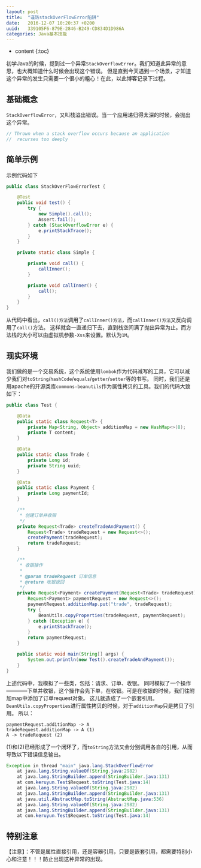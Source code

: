 ```yaml
---
layout: post
title:  "谨防stackOverFlowError陷阱"
date:   2016-12-07 10:20:37 +0200
uuid:   339105F6-879E-2846-B249-CD834D1D986A
categories: Java基本技能
---
```


* content
{:toc}

初学Java的时候，提到过一个异常`StackOverflowError`。我们知道此异常的意思，也大概知道什么时候会出现这个错误。
但是直到今天遇到一个场景，才知道这个异常的发生只需要一个很小的粗心！在此，以此博客记录下过程。

## 基础概念

`StackOverflowError`，又叫栈溢出错误。当一个应用递归得太深的时候，会抛出这个异常。

```java
// Thrown when a stack overflow occurs because an application
//  recurses too deeply
```

## 简单示例

示例代码如下

```java
public class StackOverFlowErrorTest {

    @Test
    public void test() {
        try {
            new Simple().call();
            Assert.fail();
        } catch (StackOverflowError e) {
            e.printStackTrace();
        }
    }

    private static class Simple {

        private void call() {
            callInner();
        }

        private void callInner() {
            call();
        }
    }
}
```

从代码中看出，`call()方法`调用了`callInner()方法`，而`callInner()方法`又反向调用了`call()`方法。
这样就会一直递归下去，直到栈空间满了抛出异常为止。而方法栈的大小可以由虚拟机参数`-Xss`来设置。默认为`1M`。

## 现实环境

我们做的是一个交易系统，这个系统使用`lombok`作为代码减写的工具，它可以减少我们对`toString`/`hashCode`/`equals`/`getter`/`setter`等的书写。
同时，我们还是用apache的开源类库`commons-beanutils`作为属性拷贝的工具。我们的代码大致如下：

```java
public class Test {

    @Data
    public static class Request<T> {
        private Map<String, Object> additionMap = new HashMap<>(8);
        private T content;
    }

    @Data
    public static class Trade {
        private Long id;
        private String uuid;
    }

    @Data
    public static class Payment {
        private Long paymentId;
    }

    /**
     * 创建订单并收银
     */
    private Request<Trade> createTradeAndPayment() {
        Request<Trade> tradeRequest = new Request<>();
        createPayment(tradeRequest);
        return tradeRequest;
    }

    /**
     * 收银操作
     *
     * @param tradeRequest 订单信息
     * @return 收银返回
     */
    private Request<Payment> createPayment(Request<Trade> tradeRequest) {
        Request<Payment> paymentRequest = new Request<>();
        paymentRequest.additionMap.put("trade", tradeRequest);
        try {
            BeanUtils.copyProperties(tradeRequest, paymentRequest);
        } catch (Exception e) {
            e.printStackTrace();
        }
        return paymentRequest;
    }

    public static void main(String[] args) {
        System.out.println(new Test().createTradeAndPayment());
    }
}
```

上述代码中，我模拟了一些类，包括：请求、订单、收银。
同时模拟了一个操作————下单并收银，这个操作会先下单，在收银。可是在收银的时候，我们往附加map中添加了订单request对象。
这儿就造成了一个嵌套引用。`BeanUtils.copyProperties`进行属性拷贝的时候，对于`additionMap`只是拷贝了引用。
所以：

```
paymentRequest.additionMap -> A
tradeRequest.additionMap -> A (1)
A -> tradeRequest (2)
```
(1)和(2)已经形成了一个闭环了，而`toString`方法又会分别调用各自的引用，从而导致以下错误信息输出。

```java
Exception in thread "main" java.lang.StackOverflowError
	at java.lang.String.valueOf(String.java:2982)
	at java.lang.StringBuilder.append(StringBuilder.java:131)
	at com.keruyun.Test$Request.toString(Test.java:14)
	at java.lang.String.valueOf(String.java:2982)
	at java.lang.StringBuilder.append(StringBuilder.java:131)
	at java.util.AbstractMap.toString(AbstractMap.java:536)
	at java.lang.String.valueOf(String.java:2982)
	at java.lang.StringBuilder.append(StringBuilder.java:131)
	at com.keruyun.Test$Request.toString(Test.java:14)
```

## 特别注意

【注意】：不管是属性直接引用，还是容器引用，只要是嵌套引用，都需要特别小心和注意！！！防止出现这种异常的出现。